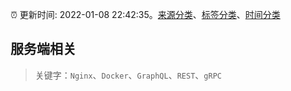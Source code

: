:alarm_clock: 更新时间: 2022-01-08 22:42:35。[来源分类](../README.md)、[标签分类](../TAGS.md)、[时间分类](../TIMELINE.md)

## 服务端相关


> 关键字：`Nginx`、`Docker`、`GraphQL`、`REST`、`gRPC`


